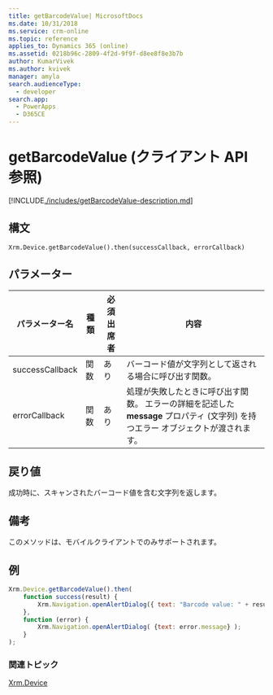 ```yaml
---
title: getBarcodeValue| MicrosoftDocs
ms.date: 10/31/2018
ms.service: crm-online
ms.topic: reference
applies_to: Dynamics 365 (online)
ms.assetid: 0218b96c-2809-4f2d-9f9f-d8ee8f8e3b7b
author: KumarVivek
ms.author: kvivek
manager: amyla
search.audienceType:
  - developer
search.app:
  - PowerApps
  - D365CE
---
```

# <a name="getbarcodevalue-client-api-reference"></a>getBarcodeValue (クライアント API 参照)



[!INCLUDE[./includes/getBarcodeValue-description.md](./includes/getBarcodeValue-description.md)]


## <a name="syntax"></a>構文

`Xrm.Device.getBarcodeValue().then(successCallback, errorCallback)`

## <a name="parameters"></a>パラメーター

| パラメーター名        | 種類​​           | 必須出席者  |内容  |
| ------------- |-------------| -----|-----|
|successCallback |関数 | あり|バーコード値が文字列として返される場合に呼び出す関数。|
|errorCallback |関数 | あり|処理が失敗したときに呼び出す関数。 エラーの詳細を記述した **message** プロパティ (文字列) を持つエラー オブジェクトが渡されます。|
 

## <a name="return-value"></a>戻り値
成功時に、スキャンされたバーコード値を含む文字列を返します。

## <a name="remarks"></a>備考
このメソッドは、モバイルクライアントでのみサポートされます。

## <a name="example"></a>例

```JavaScript
Xrm.Device.getBarcodeValue().then(
    function success(result) {
        Xrm.Navigation.openAlertDialog({ text: "Barcode value: " + result });
    },
    function (error) {
        Xrm.Navigation.openAlertDialog( {text: error.message} );
    }
);
``` 

### <a name="related-topics"></a>関連トピック
[Xrm.Device](../xrm-device.md)


